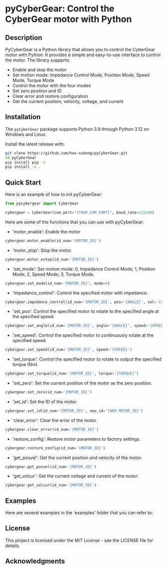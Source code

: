 # pyCyberGear: Control the CyberGear motor with Python

## Description
PyCyberGear is a Python library that allows you to control the CyberGear motor with Python. It provides a simple and easy-to-use interface to control the motor. The library suppprts:
- Enable and stop the motor
- Set motion mode: Impedance Control Mode, Position Mode, Speed Mode, Torque Mode
- Control the motor with the four modes
- Set zero position and ID
- Clear error and restore configuration
- Get the current position, velocity, voltage, and current

## Installation
The `pyCyberGear` package supports Python 3.9 through Python 3.12 on Windows and Linux.

Install the latest release with:
```bash
git clone https://github.com/han-xudong/pyCyberGear.git
cd pyCyberGear
pip install pip -U
pip install -e .
```

## Quick Start
Here is an example of how to init pyCyberGear:
```python
from pycybergear import CyberGear

cybergear = CyberGear(com_port="{YOUR_COM_PORT}", baud_rate=115200)
```

Here are some of the functions that you can use with pyCyberGear:
- 'motor_enable': Enable the motor
```python
cybergear.motor_enable(id_num='{MOTOR_ID}')
```

- 'motor_stop': Stop the motor.
```python
cybergear.motor_estop(id_num='{MOTOR_ID}')
```

- 'set_mode': Set motion mode: 0, Impedance Control Mode; 1, Position Mode; 2, Speed Mode; 3, Torque Mode.
```python
cybergear.set_mode(id_num='{MOTOR_ID}', mode=0)
```

- 'impedance_control': Control the specified motor with impedance.
```python
cybergear.impedance_control(id_num='{MOTOR_ID}', pos='{ANGLE}', vel='{SPEED}', tff='{FEEDFORWARD_TORQUE}', kp='{PROPORTIONAL_GAIN}', kd='{DERIVATIVE_GAIN}')
```

- 'set_pos': Control the specified motor to rotate to the specified angle at the specified speed.
```python
cybergear.set_angle(id_num='{MOTOR_ID}', angle='{ANGLE}', speed='{SPEED}')
```

- 'set_speed': Control the specified motor to continuously rotate at the specified speed.
```python
cybergear.set_speed(id_num='{MOTOR_ID}', speed='{SPEED}')
```

- 'set_torque': Control the specified motor to rotate to output the specified torque (Nm).
```python
cybergear.set_torque(id_num='{MOTOR_ID}', torque='{TORQUE}')
```

- 'set_zero': Set the current position of the motor as the zero position.
```python
cybergear.set_zero(id_num='{MOTOR_ID}')
```

- 'set_id': Set the ID of the motor.
```python
cybergear.set_id(id_num='{MOTOR_ID}', new_id='{NEW_MOTOR_ID}')
```

- 'clear_error': Clear the error of the motor.
```python
cybergear.clear_error(id_num='{MOTOR_ID}')
```

- 'restore_config': Restore motor parameters to factory settings.
```python
cybergear.restore_config(id_num='{MOTOR_ID}')
```

- 'get_posvel': Get the current position and velocity of the motor.
```python
cybergear.get_posvel(id_num='{MOTOR_ID}')
```

- 'get_volcur': Get the current voltage and current of the motor.
```python
cybergear.get_volcur(id_num='{MOTOR_ID}')
```

## Examples
Here are several examples in the 'examples' folder that you can refer to:


## License
This project is licensed under the MIT License - see the LICENSE file for details.

## Acknowledgments
